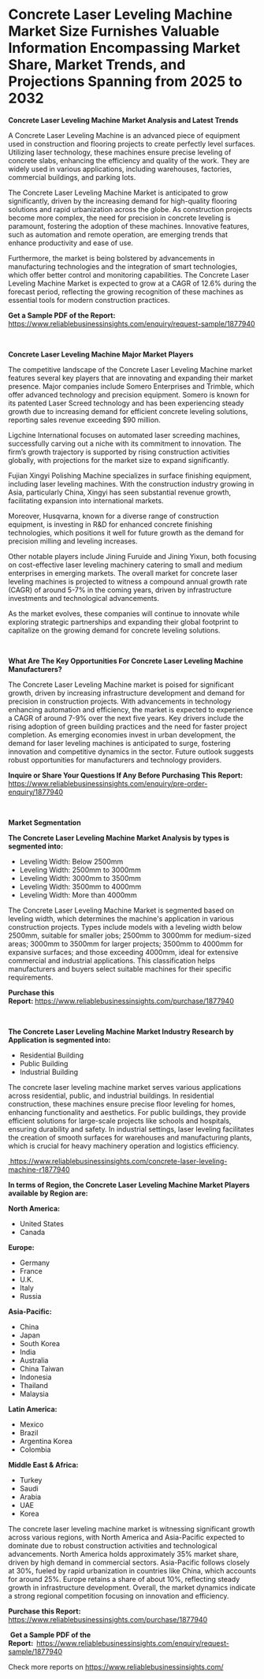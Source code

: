 <p><h1>Concrete Laser Leveling Machine Market Size Furnishes Valuable Information Encompassing Market Share, Market Trends, and Projections Spanning from 2025 to 2032</h1></p><p><strong>Concrete Laser Leveling Machine Market Analysis and Latest Trends</strong></p>
<p><p>A Concrete Laser Leveling Machine is an advanced piece of equipment used in construction and flooring projects to create perfectly level surfaces. Utilizing laser technology, these machines ensure precise leveling of concrete slabs, enhancing the efficiency and quality of the work. They are widely used in various applications, including warehouses, factories, commercial buildings, and parking lots.</p><p>The Concrete Laser Leveling Machine Market is anticipated to grow significantly, driven by the increasing demand for high-quality flooring solutions and rapid urbanization across the globe. As construction projects become more complex, the need for precision in concrete leveling is paramount, fostering the adoption of these machines. Innovative features, such as automation and remote operation, are emerging trends that enhance productivity and ease of use.</p><p>Furthermore, the market is being bolstered by advancements in manufacturing technologies and the integration of smart technologies, which offer better control and monitoring capabilities. The Concrete Laser Leveling Machine Market is expected to grow at a CAGR of 12.6% during the forecast period, reflecting the growing recognition of these machines as essential tools for modern construction practices.</p></p>
<p><strong>Get a Sample PDF of the Report:&nbsp;</strong> <a href="https://www.reliablebusinessinsights.com/enquiry/request-sample/1877940?utm_campaign=3134&utm_medium=2&utm_source=Github&utm_content=ia&utm_term=11042025&utm_id=concrete-laser-leveling-machine">https://www.reliablebusinessinsights.com/enquiry/request-sample/1877940</a></p>
<p>&nbsp;</p>
<p><strong>Concrete Laser Leveling Machine Major Market Players</strong></p>
<p><p>The competitive landscape of the Concrete Laser Leveling Machine market features several key players that are innovating and expanding their market presence. Major companies include Somero Enterprises and Trimble, which offer advanced technology and precision equipment. Somero is known for its patented Laser Screed technology and has been experiencing steady growth due to increasing demand for efficient concrete leveling solutions, reporting sales revenue exceeding $90 million.</p><p>Ligchine International focuses on automated laser screeding machines, successfully carving out a niche with its commitment to innovation. The firm’s growth trajectory is supported by rising construction activities globally, with projections for the market size to expand significantly. </p><p>Fujian Xingyi Polishing Machine specializes in surface finishing equipment, including laser leveling machines. With the construction industry growing in Asia, particularly China, Xingyi has seen substantial revenue growth, facilitating expansion into international markets.</p><p>Moreover, Husqvarna, known for a diverse range of construction equipment, is investing in R&D for enhanced concrete finishing technologies, which positions it well for future growth as the demand for precision milling and leveling increases.</p><p>Other notable players include Jining Furuide and Jining Yixun, both focusing on cost-effective laser leveling machinery catering to small and medium enterprises in emerging markets. The overall market for concrete laser leveling machines is projected to witness a compound annual growth rate (CAGR) of around 5-7% in the coming years, driven by infrastructure investments and technological advancements.</p><p>As the market evolves, these companies will continue to innovate while exploring strategic partnerships and expanding their global footprint to capitalize on the growing demand for concrete leveling solutions.</p></p>
<p>&nbsp;</p>
<p><strong>What Are The Key Opportunities For Concrete Laser Leveling Machine Manufacturers?</strong></p>
<p><p>The Concrete Laser Leveling Machine market is poised for significant growth, driven by increasing infrastructure development and demand for precision in construction projects. With advancements in technology enhancing automation and efficiency, the market is expected to experience a CAGR of around 7-9% over the next five years. Key drivers include the rising adoption of green building practices and the need for faster project completion. As emerging economies invest in urban development, the demand for laser leveling machines is anticipated to surge, fostering innovation and competitive dynamics in the sector. Future outlook suggests robust opportunities for manufacturers and technology providers.</p></p>
<p><strong>Inquire or Share Your Questions If Any Before Purchasing This Report:</strong> <a href="https://www.reliablebusinessinsights.com/enquiry/pre-order-enquiry/1877940?utm_campaign=3134&utm_medium=2&utm_source=Github&utm_content=ia&utm_term=11042025&utm_id=concrete-laser-leveling-machine">https://www.reliablebusinessinsights.com/enquiry/pre-order-enquiry/1877940</a></p>
<p>&nbsp;</p>
<p><strong>Market Segmentation</strong></p>
<p><strong>The Concrete Laser Leveling Machine Market Analysis by types is segmented into:</strong></p>
<p><ul><li>Leveling Width: Below 2500mm</li><li>Leveling Width: 2500mm to 3000mm</li><li>Leveling Width: 3000mm to 3500mm</li><li>Leveling Width: 3500mm to 4000mm</li><li>Leveling Width: More than 4000mm</li></ul></p>
<p><p>The Concrete Laser Leveling Machine Market is segmented based on leveling width, which determines the machine's application in various construction projects. Types include models with a leveling width below 2500mm, suitable for smaller jobs; 2500mm to 3000mm for medium-sized areas; 3000mm to 3500mm for larger projects; 3500mm to 4000mm for expansive surfaces; and those exceeding 4000mm, ideal for extensive commercial and industrial applications. This classification helps manufacturers and buyers select suitable machines for their specific requirements.</p></p>
<p><strong>Purchase this Report:&nbsp;</strong><a href="https://www.reliablebusinessinsights.com/purchase/1877940?utm_campaign=3134&utm_medium=2&utm_source=Github&utm_content=ia&utm_term=11042025&utm_id=concrete-laser-leveling-machine">https://www.reliablebusinessinsights.com/purchase/1877940</a></p>
<p>&nbsp;</p>
<p><strong>The Concrete Laser Leveling Machine Market Industry Research by Application is segmented into:</strong></p>
<p><ul><li>Residential Building</li><li>Public Building</li><li>Industrial Building</li></ul></p>
<p><p>The concrete laser leveling machine market serves various applications across residential, public, and industrial buildings. In residential construction, these machines ensure precise floor leveling for homes, enhancing functionality and aesthetics. For public buildings, they provide efficient solutions for large-scale projects like schools and hospitals, ensuring durability and safety. In industrial settings, laser leveling facilitates the creation of smooth surfaces for warehouses and manufacturing plants, which is crucial for heavy machinery operation and logistics efficiency.</p></p>
<p><a href="https://www.reliablebusinessinsights.com/concrete-laser-leveling-machine-r1877940?utm_campaign=3134&utm_medium=2&utm_source=Github&utm_content=ia&utm_term=11042025&utm_id=concrete-laser-leveling-machine">&nbsp;https://www.reliablebusinessinsights.com/concrete-laser-leveling-machine-r1877940</a></p>
<p><strong>In terms of Region, the Concrete Laser Leveling Machine Market Players available by Region are:</strong></p>
<p>
    <p> <strong> North America: </strong>
        <ul>
            <li>United States</li>
            <li>Canada</li>
        </ul>
        </p> 
    <p> <strong> Europe: </strong>
        <ul>
            <li>Germany</li>
            <li>France</li>
            <li>U.K.</li>
            <li>Italy</li>
            <li>Russia</li>
        </ul>
        </p> 
    <p> <strong> Asia-Pacific: </strong>
        <ul>
            <li>China</li>
            <li>Japan</li>
            <li>South Korea</li>
            <li>India</li>
            <li>Australia</li>
            <li>China Taiwan</li>
            <li>Indonesia</li>
            <li>Thailand</li>
            <li>Malaysia</li>
        </ul>
        </p> 
    <p> <strong> Latin America: </strong>
        <ul>
            <li>Mexico</li>
            <li>Brazil</li>
            <li>Argentina Korea</li>
            <li>Colombia</li>
        </ul>
        </p> 
    <p> <strong> Middle East & Africa: </strong>
        <ul>
            <li>Turkey</li>
            <li>Saudi</li>
            <li>Arabia</li>
            <li>UAE</li>
            <li>Korea</li>
        </ul>
    </p>
    </p>
<p><p>The concrete laser leveling machine market is witnessing significant growth across various regions, with North America and Asia-Pacific expected to dominate due to robust construction activities and technological advancements. North America holds approximately 35% market share, driven by high demand in commercial sectors. Asia-Pacific follows closely at 30%, fueled by rapid urbanization in countries like China, which accounts for around 25%. Europe retains a share of about 10%, reflecting steady growth in infrastructure development. Overall, the market dynamics indicate a strong regional competition focusing on innovation and efficiency.</p></p>
<p><strong>Purchase this Report: </strong><a href="https://www.reliablebusinessinsights.com/purchase/1877940?utm_campaign=3134&utm_medium=2&utm_source=Github&utm_content=ia&utm_term=11042025&utm_id=concrete-laser-leveling-machine">https://www.reliablebusinessinsights.com/purchase/1877940</a></p>
<p>&nbsp;<strong>Get a Sample PDF of the Report:&nbsp;&nbsp;</strong><a href="https://www.reliablebusinessinsights.com/enquiry/request-sample/1877940?utm_campaign=3134&utm_medium=2&utm_source=Github&utm_content=ia&utm_term=11042025&utm_id=concrete-laser-leveling-machine">https://www.reliablebusinessinsights.com/enquiry/request-sample/1877940</a></p>
<p><strong></strong></p>
<p>Check more reports on <a href="https://www.reliablebusinessinsights.com/?utm_campaign=3134&utm_medium=2&utm_source=Github&utm_content=ia&utm_term=11042025&utm_id=concrete-laser-leveling-machine">https://www.reliablebusinessinsights.com/</a></p>
